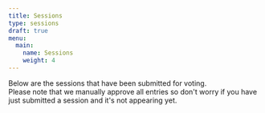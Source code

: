 ```yaml
---
title: Sessions
type: sessions
draft: true
menu:
  main:
    name: Sessions
    weight: 4
---
```

Below are the sessions that have been submitted for voting.  
Please note that we manually approve all entries so don't worry if you have just submitted a session and it's not appearing yet.

